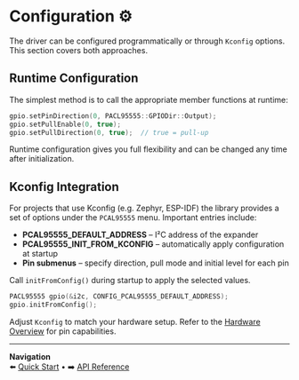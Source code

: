 # Configuration ⚙️

The driver can be configured programmatically or through `Kconfig` options. This section covers both approaches.

## Runtime Configuration

The simplest method is to call the appropriate member functions at runtime:

```cpp
gpio.setPinDirection(0, PACL95555::GPIODir::Output);
gpio.setPullEnable(0, true);
gpio.setPullDirection(0, true);  // true = pull-up
```

Runtime configuration gives you full flexibility and can be changed any time after initialization.

## Kconfig Integration

For projects that use Kconfig (e.g. Zephyr, ESP-IDF) the library provides a set of options under the `PCAL95555` menu. Important entries include:

- **PCAL95555_DEFAULT_ADDRESS** – I²C address of the expander
- **PCAL95555_INIT_FROM_KCONFIG** – automatically apply configuration at startup
- **Pin submenus** – specify direction, pull mode and initial level for each pin

Call `initFromConfig()` during startup to apply the selected values.

```cpp
PACL95555 gpio(&i2c, CONFIG_PCAL95555_DEFAULT_ADDRESS);
gpio.initFromConfig();
```

Adjust `Kconfig` to match your hardware setup. Refer to the [Hardware Overview](./hardware_overview.md) for pin capabilities.

---

**Navigation**  
⬅️ [Quick Start](./quickstart.md) • ➡️ [API Reference](./api_reference.md)
